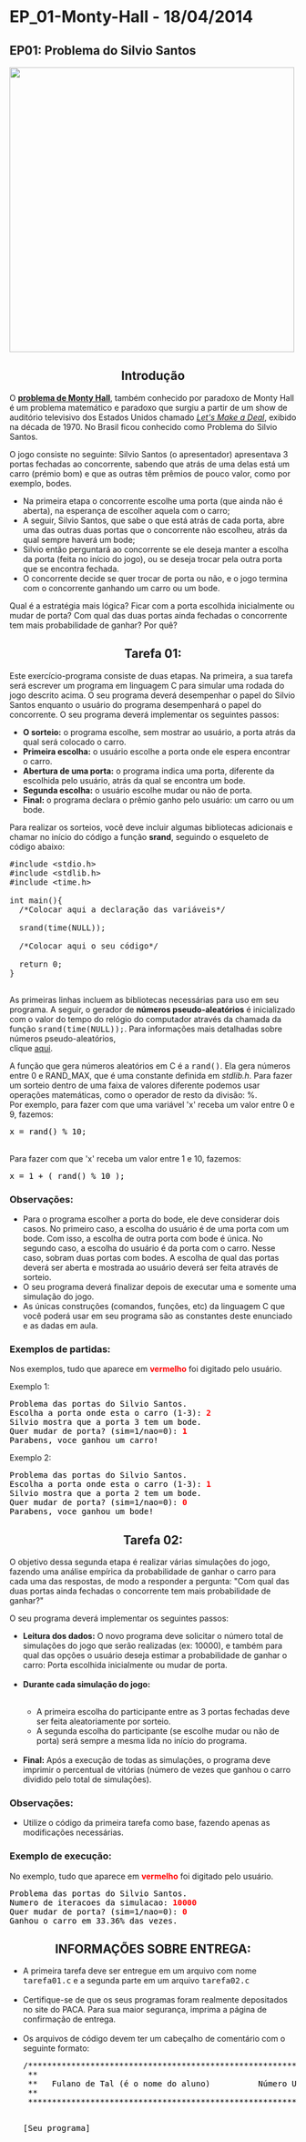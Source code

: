 # EP_01-Monty-Hall - 18/04/2014
<html>
<head>
  <h2>EP01: Problema do Silvio Santos</h2>
</head>
<body>
<img src="https://github.com/user-attachments/assets/952673c5-9dcb-4e29-93b4-85f9a6cb42f6" width="500">

<center><h2>Introdu&ccedil;&atilde;o</h2></center>

O <b><a href="http://pt.wikipedia.org/wiki/Problema_de_Monty_Hall">problema de Monty Hall</a></b>, tamb&eacute;m conhecido por paradoxo de Monty Hall 
&eacute; um problema matem&aacute;tico e 
paradoxo que surgiu a partir de um show de audit&oacute;rio televisivo dos Estados 
Unidos chamado <i><a href="http://www.letsmakeadeal.com/">Let's Make a Deal</a></i>, exibido na d&eacute;cada de 1970.
No Brasil ficou conhecido como Problema do Silvio Santos.
<p>
O jogo consiste no seguinte: Silvio Santos (o apresentador) apresentava 3 portas fechadas ao concorrente, sabendo que atr&aacute;s de uma delas est&aacute; um carro (pr&eacute;mio bom) e que as outras t&ecirc;m pr&ecirc;mios de pouco valor, como por exemplo, bodes.

<ul>
    <li>Na primeira etapa o concorrente escolhe uma porta (que ainda não é aberta), na esperança de escolher aquela com o carro;</li>
    <li>A seguir, Silvio Santos, que sabe o que está atrás de cada porta, abre uma das outras duas portas que o concorrente não escolheu, atrás da qual sempre haverá um bode;</li>
    <li>Silvio então perguntará ao concorrente se ele deseja manter a escolha da porta (feita no início do jogo), ou se deseja trocar pela outra porta que se encontra fechada.</li>
    <li>O concorrente decide se quer trocar de porta ou não, e o jogo termina com o concorrente ganhando um carro ou um bode.</li>
</ul>

Qual &eacute; a estrat&eacute;gia mais l&oacute;gica? Ficar com a porta escolhida inicialmente ou mudar de porta? Com qual das duas portas ainda fechadas o concorrente tem mais probabilidade de ganhar? Por qu&ecirc;?

<center><h2>Tarefa 01:</h2></center>

Este exerc&iacute;cio-programa consiste de duas etapas.
Na primeira,
a sua tarefa ser&aacute; escrever um programa 
em linguagem C para simular uma rodada do jogo descrito acima. 
O seu programa dever&aacute; desempenhar o papel do Silvio Santos enquanto 
o usu&aacute;rio do programa desempenhar&aacute; o papel do concorrente. 
O seu programa dever&aacute; implementar os seguintes passos:

<ul>
    <li><b>O sorteio:</b> o programa escolhe, sem mostrar ao usu&aacute;rio, a porta atr&aacute;s da qual ser&aacute; colocado o carro.</li>
    <li><b>Primeira escolha:</b> o usu&aacute;rio escolhe a porta onde ele espera encontrar o carro.</li>
    <li><b>Abertura de uma porta:</b> o programa indica uma porta, diferente da escolhida pelo usu&aacute;rio, atr&aacute;s da qual se encontra um bode.</li>
    <li><b>Segunda escolha:</b> o usu&aacute;rio escolhe mudar ou n&atilde;o de porta.</li>
    <li><b>Final:</b> o programa declara o pr&ecirc;mio ganho pelo usu&aacute;rio: um carro ou um bode.</li>
</ul>

Para realizar os sorteios, voc&ecirc; deve incluir algumas bibliotecas adicionais e chamar
no in&iacute;cio do c&oacute;digo a fun&ccedil;&atilde;o <b>srand</b>, seguindo o esqueleto 
de c&oacute;digo abaixo:

  <pre class="brush: c">
#include &lt;stdio.h&gt;
#include &lt;stdlib.h&gt;
#include &lt;time.h&gt;

int main(){
  /*Colocar aqui a declara&ccedil;&atilde;o das vari&aacute;veis*/

  srand(time(NULL));

  /*Colocar aqui o seu c&oacute;digo*/

  return 0;
}
  </pre>


As primeiras linhas incluem as bibliotecas necess&aacute;rias 
para uso em seu programa. A seguir, 
o gerador de 
<b>n&uacute;meros pseudo-aleat&oacute;rios</b>
&eacute; inicializado com o valor 
do tempo do rel&oacute;gio do computador
atrav&eacute;s da chamada da fun&ccedil;&atilde;o <tt>srand(time(NULL));</tt>. 
Para informa&ccedil;&otilde;es mais detalhadas sobre n&uacute;meros pseudo-aleat&oacute;rios,  
clique <a href="https://www.ime.usp.br/~pmiranda/mac110_1s14/EPs/ep01/numeros_aleatorios.html">aqui</a>.

<p>
A fun&ccedil;&atilde;o que gera n&uacute;meros aleat&oacute;rios 
em C &eacute; a <tt>rand()</tt>. Ela gera n&uacute;meros entre 0 e RAND_MAX, 
que &eacute; uma constante definida em <i>stdlib.h</i>.
Para fazer um sorteio
dentro de uma faixa de valores diferente podemos usar opera&ccedil;&otilde;es 
matem&aacute;ticas, 
como o operador de resto da divis&atilde;o: %.
<br>
Por exemplo, para fazer com que uma vari&aacute;vel 'x' receba um valor entre 0 e 9, 
fazemos: 
<font color="000000">
<pre class="saida">
x = rand() % 10;
</pre>
</font>

<br>
Para fazer com que 'x' receba um valor entre 1 e 10, fazemos:
<font color="000000">
<pre class="saida">
x = 1 + ( rand() % 10 );
</pre>
</font>

<h3>Observa&ccedil;&otilde;es:</h3>
<p>
<ul>
<li>Para o programa escolher a porta do bode, ele deve considerar dois casos. 
No primeiro caso, a escolha do usu&aacute;rio &eacute; de uma porta com um bode. 
Com isso, a escolha de outra porta com bode &eacute; &uacute;nica. No segundo caso, a escolha do usu&aacute;rio &eacute; da porta com o carro. Nesse caso, sobram duas portas com bodes. A escolha de qual das portas dever&aacute; ser aberta e mostrada ao usu&aacute;rio dever&aacute; ser feita atrav&eacute;s de sorteio.</li>

<li>O seu programa dever&aacute; finalizar depois de executar uma e somente uma 
simula&ccedil;&atilde;o do jogo.</li>

<li>As &uacute;nicas constru&ccedil;&otilde;es (comandos, fun&ccedil;&otilde;es, etc) da linguagem C que voc&ecirc; poder&aacute; usar em seu programa s&atilde;o as constantes deste enunciado e as dadas em aula.</li>
</ul>

<h3>Exemplos de partidas:</h3>
<p>
Nos exemplos, tudo que aparece em <font color="FF0000"><b>vermelho</b></font> foi digitado pelo usu&aacute;rio.
<p>
Exemplo 1:
<font color="000000">
<pre class="saida">
Problema das portas do Silvio Santos.
Escolha a porta onde esta o carro (1-3): <font color="FF0000"><b>2</b></font>
Silvio mostra que a porta 3 tem um bode.
Quer mudar de porta? (sim=1/nao=0): <font color="FF0000"><b>1</b></font>
Parabens, voce ganhou um carro!
</pre>
</font>

Exemplo 2:
<font color="000000">
<pre class="saida">
Problema das portas do Silvio Santos.
Escolha a porta onde esta o carro (1-3): <font color="FF0000"><b>1</b></font>
Silvio mostra que a porta 2 tem um bode.
Quer mudar de porta? (sim=1/nao=0): <font color="FF0000"><b>0</b></font>
Parabens, voce ganhou um bode!
</pre>
</font>


<center><h2>Tarefa 02:</h2></center>

O objetivo dessa segunda etapa &eacute;
realizar v&aacute;rias simula&ccedil;&otilde;es do jogo,
fazendo uma an&aacute;lise emp&iacute;rica da probabilidade
de ganhar o carro para cada uma das respostas, de modo a responder a
pergunta:
"Com qual das duas portas ainda fechadas o concorrente tem mais probabilidade de ganhar?"
<p>
O seu programa dever&aacute; implementar os seguintes passos: 

<ul>
<li><b>Leitura dos dados:</b> O novo programa deve solicitar o n&uacute;mero total de 
simula&ccedil;&otilde;es do jogo que ser&atilde;o realizadas
(ex: 10000), e tamb&eacute;m para qual das op&ccedil;&otilde;es 
o usu&aacute;rio deseja estimar a probabilidade de ganhar o carro: 
Porta escolhida inicialmente ou mudar de porta.</li>
<br>
<li><b>Durante cada simula&ccedil;&atilde;o do jogo:</b></li>
<br>
<ul> 
<li>A primeira escolha do participante entre as 3 portas fechadas deve ser feita
aleatoriamente por sorteio.</li>
<li>A segunda escolha do participante (se escolhe mudar ou n&atilde;o de porta)
ser&aacute; sempre a mesma lida no in&iacute;cio do programa.</li>
</ul>
<br>
<li><b>Final:</b> Ap&oacute;s a execu&ccedil;&atilde;o de todas as 
simula&ccedil;&otilde;es, o programa deve imprimir o percentual de 
vit&oacute;rias (n&uacute;mero de vezes que ganhou o carro dividido 
pelo total de simula&ccedil;&otilde;es).</li>
</ul>

<h3>Observa&ccedil;&otilde;es:</h3>
<p>
<ul>
<li>Utilize o c&oacute;digo da primeira tarefa como base, 
fazendo apenas as modifica&ccedil;&otilde;es necess&aacute;rias.</li>
</ul>

<h3>Exemplo de execu&ccedil;&atilde;o:</h3>
<p>
No exemplo, tudo que aparece em <font color="FF0000"><b>vermelho</b></font> foi digitado pelo usu&aacute;rio.

<font color="000000">
<pre class="saida">
Problema das portas do Silvio Santos.
Numero de iteracoes da simulacao: <font color="FF0000"><b>10000</b></font>
Quer mudar de porta? (sim=1/nao=0): <font color="FF0000"><b>0</b></font>
Ganhou o carro em 33.36% das vezes.
</pre>
</font>


<center><h2>INFORMA&Ccedil;&Otilde;ES SOBRE ENTREGA:</h2></center>

<ul>

<li>A primeira tarefa deve ser entregue em um arquivo com nome <tt>tarefa01.c</tt>
e a segunda parte em um arquivo <tt>tarefa02.c</tt></li>
<br>
<li>Certifique-se de que os seus programas foram realmente depositados no site do PACA. 
Para sua maior seguran&ccedil;a, imprima a p&aacute;gina de confirma&ccedil;&atilde;o 
de entrega.</li>
<br>
<li>
Os arquivos de c&oacute;digo devem ter um cabe&ccedil;alho de coment&aacute;rio com o seguinte formato: 
<font color="000000">
<pre class="saida">
/***************************************************************
 **                                                           **
 **   Fulano de Tal (&eacute; o nome do aluno)          N&uacute;mero USP   **
 **                                                           **
 ***************************************************************/

  [Seu programa]
</pre>
</font>
</li>
</ul>
  <br>
</body>
</html>
